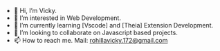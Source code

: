 - 👋 Hi, I’m Vicky.
- 👀 I’m interested in Web Development.
- 🌱 I’m currently learning [Vscode] and [Theia] Extension Development.
- 💞️ I’m looking to collaborate on Javascript based projects.
- 📫 How to reach me. Mail: rohillavicky.172@gmail.com

<!---
RVicky172/RVicky172 is a ✨ special ✨ repository because its `README.md` (this file) appears on your GitHub profile.
You can click the Preview link to take a look at your changes.
--->
